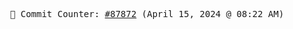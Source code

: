 <p align="center">
    <samp>
        📮 Commit Counter: <a href="https://github.com/Javascript-void0/Javascript-void0/commits/main">#87872</a> (April 15, 2024 @ 08:22 AM)
    </samp>
</p>